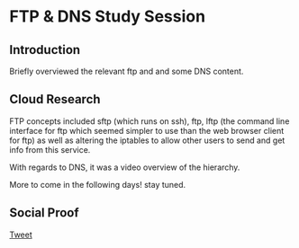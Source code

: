 # FTP & DNS Study Session

## Introduction

Briefly overviewed the relevant ftp and and some DNS content.

## Cloud Research

FTP concepts included sftp (which runs on ssh), ftp, lftp (the command line interface for ftp which seemed simpler to use than the web browser client for ftp) as well as altering the iptables to allow other users to send and get info from this service.

With regards to DNS, it was a video overview of the hierarchy.

More to come in the following days! stay tuned.

## Social Proof

[Tweet]()